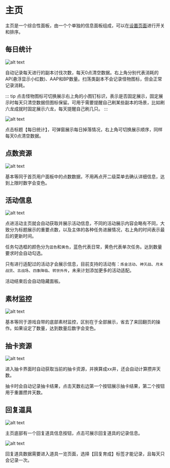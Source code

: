 # 主页

主页是一个综合性面板，由一个个单独的信息面板组成，可以在[设置页面](./setting#主页设置)进行开关和排序。

## 每日统计

![alt text](/assets/dashboard/img1.png)

自动记录每天进行的副本讨伐次数，每天0点清空数据。右上角分别代表消耗的AP(悬浮显示小红数)、AAP和BP数量。扫荡类副本不会记录怪物图标，但会正常记录消耗。

::: tip
点击怪物图标可切换展示右上角的小图钉标识，表示是否固定展示，固定展示时每天只清空数据但图标保留。可用于需要提醒自己刷某些副本的场景，比如刷六龙成就时固定展示六龙，每天提醒自己刷几只。
:::

![alt text](/assets/dashboard/img2.png)

点击标题【每日统计】，可弹窗展示每日掉落情况，右上角可切换展示顺序，同样每天0点清空数据。

## 点数资源

![alt text](/assets/dashboard/img3.png)

基本等同于首页用户面板中的点数数据，不用再点开二级菜单去确认详细信息，达到上限时数字会变色。

## 活动信息

![alt text](/assets/dashboard/img4.png)

点进活动主页就会自动获取并展示活动信息，不同的活动展示内容会略有不同，大致分为标题展示的重要点数，以及主体的各种任务进展情况，右上角的时间表示最后的更新时间。

任务勾选框的颜色分为`蓝色`和`黄色`，蓝色代表日常，黄色代表单次任务。达到数量要求时会自动勾选。

只有进行适配过的活动才会展示信息，目前支持的活动有：`炼金活动`、`神灭战`、`月末战货`、`古战场`、`四象降临`、`转世外传`，未来计划添加更多的活动适配。

活动结束后会自动隐藏面板。

## 素材监控

![alt text](/assets/dashboard/img5.png)

基本等同于游戏自带的底部素材监控，区别在于全部展示，省去了来回翻页的操作。如果设定了数量，达到数量后数字会变色。

## 抽卡资源

![alt text](/assets/dashboard/img6.png)

进入抽卡界面时自动获取当前的抽卡资源，并换算成xx井，还会自动计算攒井天数。

抽卡时会自动记录抽卡结果，点击天数右边第一个按钮展示抽卡结果，第二个按钮用于重置攒井天数。

## 回复道具

![alt text](/assets/dashboard/img7.png)

主页底部有一个回复道具信息按钮，点击可展示回复道具的记录信息。

![alt text](/assets/dashboard/img8.png)

回复道具数据需要进入道具一览页面，选择【回复育成】标签才能记录，且每天只会记录一次。
